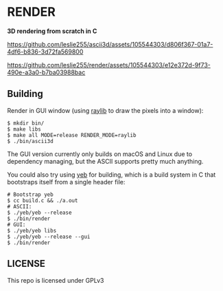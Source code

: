 # RENDER

**3D rendering from scratch in C**

https://github.com/leslie255/ascii3d/assets/105544303/d806f367-01a7-4df6-b836-3d72fa569800

https://github.com/leslie255/render/assets/105544303/e12e372d-9f73-490e-a3a0-b7ba03988bac

## Building

Render in GUI window (using [raylib](https://github.com/raysan5/raylib) to draw the pixels into a window):

```
$ mkdir bin/
$ make libs
$ make all MODE=release RENDER_MODE=raylib
$ ./bin/ascii3d
```

The GUI version currently only builds on macOS and Linux due to dependency managing, but the ASCII supports pretty much anything.

You could also try using [yeb](https://github.com/leslie255/yeb) for building, which is a build system in C that bootstraps itself from a single header file:

```
# Bootstrap yeb
$ cc build.c && ./a.out
# ASCII:
$ ./yeb/yeb --release       
$ ./bin/render
# GUI:
$ ./yeb/yeb libs
$ ./yeb/yeb --release --gui
$ ./bin/render
```

## LICENSE

This repo is licensed under GPLv3
